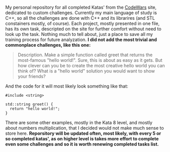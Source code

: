 My personal repository for all completed Katas' from the [CodeWars](https://www.codewars.com/dashboard) site, dedicated to custom challenges. Currently my main language of study is C++, so all the challenges are done with C++ and its librarires (and STL constainers mostly, of course). Each project, mostly presented in one file, has its own task, descripted on the site for further comfort without need to look up the task.
Nothing much to tell about, just a place to save all my training process for future analyzation. **I did not add the most trivial and commonplace challenges, like this one:**
> Description. Make a simple function called greet that returns the most-famous "hello world!". Sure, this is about as easy as it gets. But how clever can you be to create the most creative hello world you can think of? What is a "hello world" solution you would want to show your friends?

And the code for it will most likely look something like that:

```
#include <string>

std::string greet() {
  return "hello world!";
}
```
There are some other examples, mostly in the Kata 8 level, and mostly about numbers multiplication, that I decided would not make much sense to store here.
**Reporsitory will be updated often, most likely, with every 5 or so completed katas', as on higher level is takes more effort to complete even some challenges and so it is worth renewing completed tasks list.**
